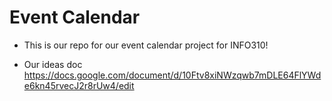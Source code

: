 # Event Calendar

- This is our repo for our event calendar project for INFO310!

- Our ideas doc https://docs.google.com/document/d/10Ftv8xiNWzqwb7mDLE64FlYWde6kn45rvecJ2r8rUw4/edit
